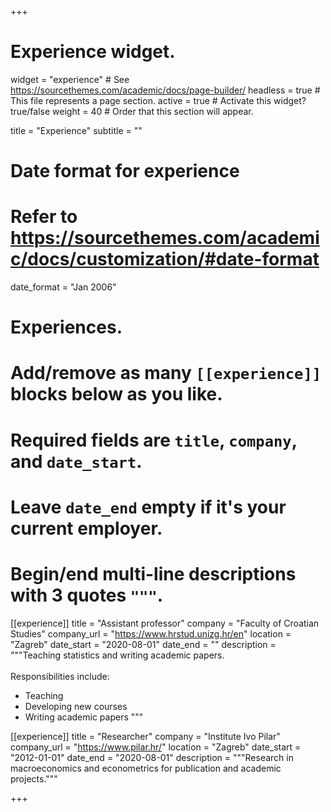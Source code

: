 +++
# Experience widget.
widget = "experience"  # See https://sourcethemes.com/academic/docs/page-builder/
headless = true  # This file represents a page section.
active = true  # Activate this widget? true/false
weight = 40  # Order that this section will appear.

title = "Experience"
subtitle = ""

# Date format for experience
#   Refer to https://sourcethemes.com/academic/docs/customization/#date-format
date_format = "Jan 2006"

# Experiences.
#   Add/remove as many `[[experience]]` blocks below as you like.
#   Required fields are `title`, `company`, and `date_start`.
#   Leave `date_end` empty if it's your current employer.
#   Begin/end multi-line descriptions with 3 quotes `"""`.
[[experience]]
  title = "Assistant professor"
  company = "Faculty of Croatian Studies"
  company_url = "https://www.hrstud.unizg.hr/en"
  location = "Zagreb"
  date_start = "2020-08-01"
  date_end = ""
  description = """Teaching statistics and writing academic papers.
  <br>
  <br>
  Responsibilities include:
  
  * Teaching
  * Developing new courses
  * Writing academic papers
  """

[[experience]]
  title = "Researcher"
  company = "Institute Ivo Pilar"
  company_url = "https://www.pilar.hr/"
  location = "Zagreb"
  date_start = "2012-01-01"
  date_end = "2020-08-01"
  description = """Research in macroeconomics and econometrics for publication and academic projects."""

+++

